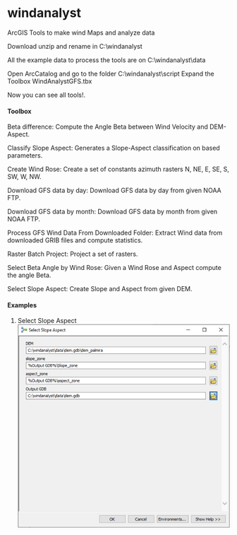 # windanalyst
ArcGIS Tools to make wind Maps and analyze data

Download unzip and rename in C:\windanalyst

All the example data to process the tools are on C:\windanalyst\data

Open ArcCatalog and go to the folder C:\windanalyst\script
Expand the Toolbox WindAnalystGFS.tbx

Now you can see all tools!.



#### Toolbox

Beta difference: Compute the Angle Beta between Wind Velocity and DEM-Aspect.

Classify Slope Aspect: Generates a Slope-Aspect classification on based parameters.

Create Wind Rose: Create a set of constants azimuth rasters N, NE, E, SE, S, SW, W, NW.

Download GFS data by day: Download GFS data by day from given NOAA FTP.

Download GFS data by month: Download GFS data by month from given NOAA FTP.

Process GFS Wind Data From Downloaded Folder: Extract Wind data from downloaded GRIB files and compute statistics.

Raster Batch Project: Project a set of rasters.

Select Beta Angle by Wind Rose: Given a Wind Rose and Aspect compute the angle Beta.

Select Slope Aspect: Create Slope and Aspect from given DEM.

#### Examples

1. Select Slope Aspect
![alt text](https://github.com/crablasph/windanalyst/blob/master/images/1_slope_zone.png)


 



